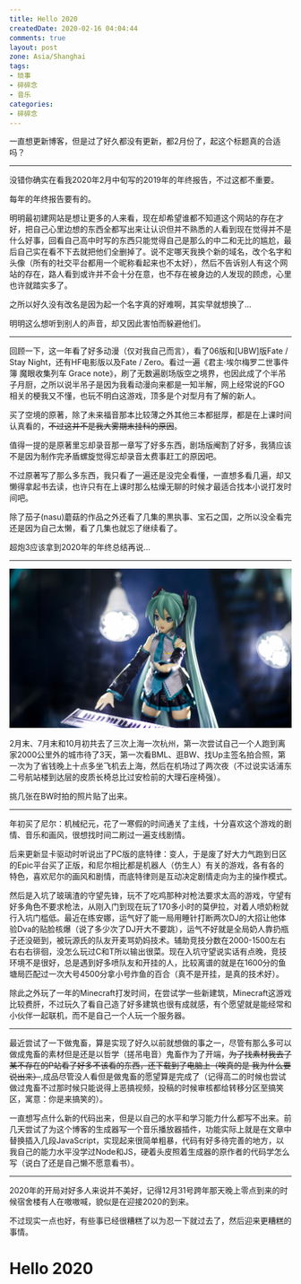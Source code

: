 ```yaml
---
title: Hello 2020
createdDate: 2020-02-16 04:04:44
comments: true
layout: post
zone: Asia/Shanghai
tags:
- 琐事
- 碎碎念
- 音乐
categories:
- 碎碎念
---
```

一直想更新博客，但是过了好久都没有更新，都2月份了，起这个标题真的合适吗？

<!--more-->

<!--aplayer
{
    "audio":
    [{
        "name":"光の旋律",
        "artist":"Kalafina",
        "url":"https://music.starry-s.xyz/music/Hikari_No_Senritsu.mp3",
        "cover":"https://music.starry-s.xyz/music/cover/Kalafina All Time Best 2008-2018 small.jpg"
    },
    {
        "name":"遊園施設",
        "artist":"帆足圭吾",
        "url":"https://music.starry-s.xyz/music/540b_075e_0453_cae9f8037d04c81f84993977b01792ec.m4a",
        "cover":"https://music.starry-s.xyz/music/cover/18710389371705314.jpg"
    },
    {
        "name":"Hibari",
        "artist":"ASCA",
        "url":"https://music.starry-s.xyz/music/Hibari.mp3",
        "cover":"https://music.starry-s.xyz/music/cover/RUST _ Hibari _ Kobo_100p.jpg"
    }]
}
-->

----

没错你确实在看我2020年2月中旬写的2019年的年终报告，不过这都不重要。

每年的年终报告要有的。

明明最初建网站是想让更多的人来看，现在却希望谁都不知道这个网站的存在才好，把自己心里边想的东西全都写出来让认识但并不熟悉的人看到现在觉得并不是什么好事，回看自己高中时写的东西只能觉得自己是那么的中二和无比的尴尬，最后自己实在看不下去就把他们全删掉了。说不定哪天我换个新的域名，改个名字和头像（所有的社交平台都用一个昵称看起来也不太好），然后不告诉别人有这个网站的存在，路人看到或许并不会十分在意，也不存在被身边的人发现的顾虑，心里也许就踏实多了。

之所以好久没有改名是因为起一个名字真的好难啊，其实早就想换了...

明明这么想听到别人的声音，却又因此害怕而躲避他们。

----

回顾一下，这一年看了好多动漫（仅对我自己而言），看了06版和[UBW]版Fate / Stay Night，还有HF电影版以及Fate / Zero。看过一遍《君主·埃尔梅罗二世事件簿 魔眼收集列车 Grace note》，刷了无数遍剧场版空之境界，也因此成了个半吊子月厨，之所以说半吊子是因为我看动漫向来都是一知半解，网上经常说的FGO相关的梗我又不懂，也玩不明白这游戏，顶多是个对型月有了解的新人。

买了空境的原著，除了未来福音那本比较薄之外其他三本都挺厚，都是在上课时间认真看的，~~不过这并不是我大雾期末挂科的原因~~。

值得一提的是原著里忘却录音那一章写了好多东西，剧场版阉割了好多，我猜应该不是因为制作完矛盾螺旋觉得忘却录音太费事赶工的原因吧。

不过原著写了那么多东西，我只看了一遍还是没完全看懂，一直想多看几遍，却又懒得拿起书去读，也许只有在上课时那么枯燥无聊的时候才最适合找本小说打发时间吧。

除了茄子(nasu)蘑菇的作品之外还看了几集的黒执事、宝石之国，之所以没全看完还是因为自己太懒，看了几集也就忘了继续看了。

超炮3应该拿到2020年的年终总结再说...

----

![](images/IMG_4968small.jpg "Bilibili World 初音未来手办")

2月末、7月末和10月初共去了三次上海一次杭州，第一次尝试自己一个人跑到离家2000公里外的城市待了3天，第一次看BML、逛BW、找Up主签名拍合照，第一次为了省钱晚上十点多坐飞机去上海，然后在机场过了两次夜（不过说实话浦东二号航站楼到达层的皮质长椅总比过安检前的大理石座椅强）。

挑几张在BW时拍的照片贴了出来。

----

年初买了尼尔：机械纪元，花了一寒假的时间通关了主线，十分喜欢这个游戏的剧情、音乐和画风，很想找时间二刷过一遍支线剧情。

后来更新显卡驱动时听说出了PC版的底特律：变人，于是废了好大力气跑到日区的Epic平台买了正版，和尼尔相比都是机器人（仿生人）有关的游戏，各有各的特色，喜欢尼尔的画风和剧情，而底特律则是互动决定剧情走向为主的操作模式。

然后是入坑了玻璃渣的守望先锋，玩不了吃鸡那种对枪法要求太高的游戏，守望有好多角色不要求枪法，从刚入门到现在玩了170多小时的莫伊拉，对着人喷奶粉就行入坑门槛低。最近在练安娜，运气好了能一局用睡针打断两次DJ的大招让他体验Dva的贴脸核爆（说了多少次了DJ开大不要跳），运气不好就是全局奶人靠扔瓶子还没砸到，被玩源氏的队友开麦骂奶妈技术。辅助竞技分数在2000-1500左右右右右徘徊，没怎么玩过C和T所以输出很菜。现在入坑守望说实话有点晚，竞技环境不是很好，总是遇到好多喷队友和开挂的人，比较离谱的就是在1600分的鱼塘局匹配过一次大号4500分拿小号炸鱼的百合（真不是开挂，是真的技术好）。

除此之外玩了一年的Minecraft打发时间，在尝试学一些新建筑，Minecraft这游戏比较费肝，不过玩久了看自己造了好多建筑也很有成就感，有个愿望就是能经常和小伙伴一起联机，而不是自己一个人玩一个服务器。

----

最近尝试了一下做鬼畜，算是实现了好久以前就想做的事之一，尽管有那么多可以做成鬼畜的素材但是还是以哲学（搓吊电音）鬼畜作为了开端，~~为了找素材我去了某不存在的P站看了好多不该看的东西，还下载到了电脑上（唉真的是 我为什么要说出来）~~,成品尽管没人看但是做鬼畜的愿望算是完成了（记得高二的时候也尝试做过鬼畜不过那时候只能说得上恶搞视频，投稿的时候审核都给转移分区至搞笑区，寓意：你是来搞笑的）。

一直想写点什么新的代码出来，但是以自己的水平和学习能力什么都写不出来。前几天尝试了为这个博客的生成器写一个音乐播放器插件，功能实际上就是在文章中替换插入几段JavaScript，实现起来很简单粗暴，代码有好多待完善的地方，以我自己的能力水平没学过Node和JS，硬着头皮照着生成器的原作者的代码学怎么写（说白了还是自己懒不愿意看书）。

----

2020年的开局对好多人来说并不美好，记得12月31号跨年那天晚上零点到来的时候宿舍楼有人在嗷嗷喊，貌似是在迎接2020的到来。

不过现实一点也好，有些事已经很糟糕了以为忍一下就过去了，然后迎来更糟糕的事情。

# Hello 2020
